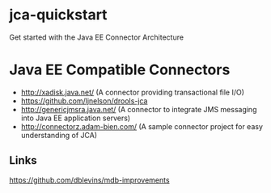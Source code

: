 jca-quickstart
==============

Get started with the Java EE Connector Architecture

# Java EE Compatible Connectors

* http://xadisk.java.net/ (A connector providing transactional file I/O)
* https://github.com/ljnelson/drools-jca 
* http://genericjmsra.java.net/ (A connector to integrate JMS messaging into Java EE application servers)
* http://connectorz.adam-bien.com/ (A sample connector project for easy understanding of JCA)

## Links

https://github.com/dblevins/mdb-improvements
